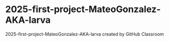 # 2025-first-project-MateoGonzalez-AKA-larva
2025-first-project-MateoGonzalez-AKA-larva created by GitHub Classroom
